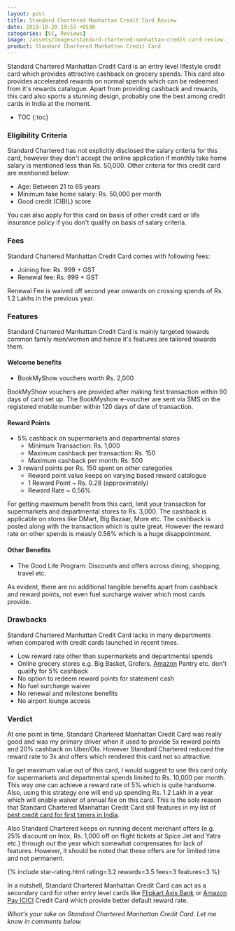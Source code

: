 ```yaml
---
layout: post
title: Standard Chartered Manhattan Credit Card Review
date: 2019-10-20 19:53 +0530
categories: [SC, Reviews]
image: /assets/images/standard-chartered-manhattan-credit-card-review.jpg
product: Standard Chartered Manhattan Credit Card
---
```


Standard Chartered Manhattan Credit Card is an entry level lifestyle credit card which provides attractive cashback on grocery spends. This card also provides accelerated rewards on normal spends which can be redeemed from it's rewards catalogue. Apart from providing cashback and rewards, this card also sports a stunning design, probably one the best among credit cards in India at the moment.

* TOC
{:toc}

### Eligibility Criteria

Standard Chartered has not explicitly disclosed the salary criteria for this card, however they don't accept the online application if monthly take home salary is mentioned less than Rs. 50,000. Other criteria for this credit card are mentioned below:

- Age: Between 21 to 65 years
- Minimum take home salary: Rs. 50,000 per month
- Good credit (CIBIL) score

You can also apply for this card on basis of other credit card or life insurance policy if you don't qualify on basis of salary criteria.

### Fees

Standard Chartered Manhattan Credit Card comes with following fees:

- Joining fee: Rs. 999 + GST
- Renewal fee: Rs. 999 + GST

Renewal Fee is waived off second year onwards on crossing spends of Rs. 1.2 Lakhs in the previous year.

### Features

Standard Chartered Manhattan Credit Card is mainly targeted towards common family men/women and hence it's features are tailored towards them.

#### Welcome benefits

- BookMyShow vouchers worth Rs. 2,000

BookMyShow vouchers are provided after making first transaction within 90 days of card set up. The BookMyshow e-voucher are sent via SMS on the registered mobile number within 120 days of date of transaction.

#### Reward Points

- 5% cashback on supermarkets and departmental stores
  - Minimum Transaction: Rs. 1,000
  - Maximum cashback per transaction: Rs. 150
  - Maximum cashback per month: Rs. 500
- 3 reward points per Rs. 150 spent on other categories
  - Reward point value keeps on varying based reward catalogue
  - 1 Reward Point ~ Rs. 0.28 (approximately)
  - Reward Rate ~ 0.56%

For getting maximum benefit from this card, limit your transaction for supermarkets and departmental stores to Rs. 3,000. The cashback is applicable on stores like DMart, Big Bazaar, More etc. The cashback is posted along with the transaction which is quite great. However the reward rate on other spends is measly 0.56% which is a huge disappointment.

#### Other Benefits

- The Good Life Program: Discounts and offers across dining, shopping, travel etc.

As evident, there are no additional tangible benefits apart from cashback and reward points, not even fuel surcharge waiver which most cards provide.

### Drawbacks

Standard Chartered Manhattan Credit Card lacks in many departments when compared with credit cards launched in recent times.

- Low reward rate other than supermarkets and departmental spends
- Online grocery stores e.g. Big Basket, Grofers, [Amazon](https://l.cardinfo.in/amazon) Pantry etc. don't qualify for 5% cashback
- No option to redeem reward points for statement cash
- No fuel surcharge waiver
- No renewal and milestone benefits
- No airport lounge access

### Verdict

At one point in time, Standard Chartered Manhattan Credit Card was really good and was my primary driver when it used to provide 5x reward points and 20% cashback on Uber/Ola. However Standard Chartered reduced the reward rate to 3x and offers which rendered this card not so attractive.

To get maximum value out of this card, I would suggest to use this card only for supermarkets and departmental spends limited to Rs. 10,000 per month. This way one can achieve a reward rate of 5% which is quite handsome. Also, using this strategy one will end up spending Rs. 1.2 Lakh in a year which will enable waiver of annual fee on this card. This is the sole reason that Standard Chartered Manhattan Credit Card still features in my list of [best credit card for first timers in India](/best-credit-cards-for-first-timers-in-india/).

Also Standard Chartered keeps on running decent merchant offers (e.g. 25% discount on Inox, Rs. 1,000 off on flight tickets at Spice Jet and Yatra etc.) through out the year which somewhat compensates for lack of features. However, it should be noted that these offers are for limited time and not permanent.

{% include star-rating.html rating=3.2 rewards=3.5 fees=3 features=3 %}

In a nutshell, Standard Chartered Manhattan Credit Card can act as a secondary card for other entry level cards like [Flipkart Axis Bank](/flipkart-axis-bank-credit-card-review-and-hands-on-experience/) or [Amazon Pay ICICI](/amazon-pay-icici-bank-credit-card-review/) Credit Card which provide better default reward rate.

_What's your take on Standard Chartered Manhattan Credit Card. Let me know in comments below._
